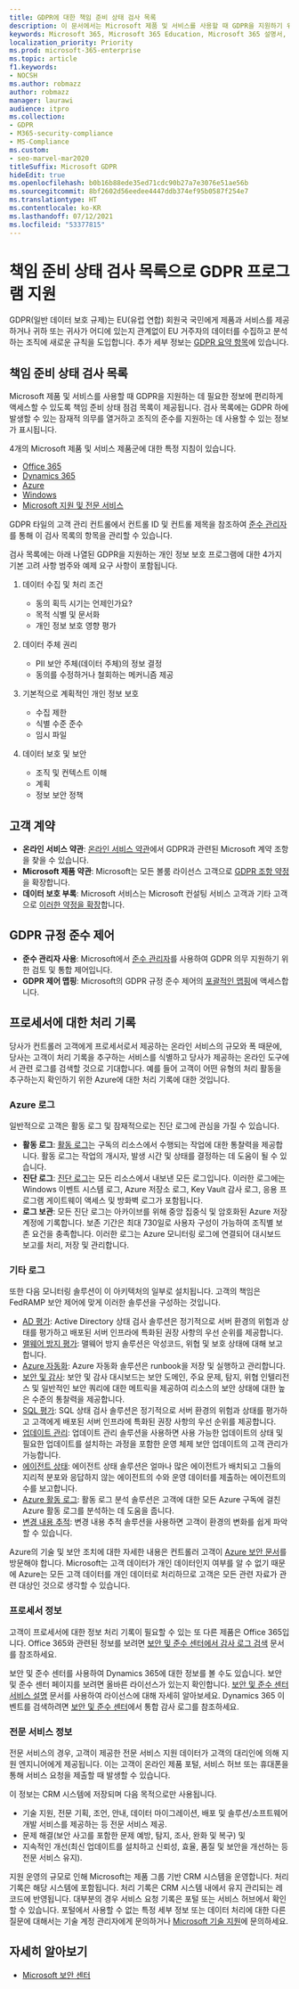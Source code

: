 ```yaml
---
title: GDPR에 대한 책임 준비 상태 검사 목록
description: 이 문서에서는 Microsoft 제품 및 서비스를 사용할 때 GDPR을 지원하기 위한 정보에 액세스하는 책임 준비 상태 점검 목록에 대해 알아봅니다.
keywords: Microsoft 365, Microsoft 365 Education, Microsoft 365 설명서, GDPR
localization_priority: Priority
ms.prod: microsoft-365-enterprise
ms.topic: article
f1.keywords:
- NOCSH
ms.author: robmazz
author: robmazz
manager: laurawi
audience: itpro
ms.collection:
- GDPR
- M365-security-compliance
- MS-Compliance
ms.custom:
- seo-marvel-mar2020
titleSuffix: Microsoft GDPR
hideEdit: true
ms.openlocfilehash: b0b16b88ede35ed71cdc90b27a7e3076e51ae56b
ms.sourcegitcommit: 8bf2602d56eedee4447ddb374ef95b0587f254e7
ms.translationtype: HT
ms.contentlocale: ko-KR
ms.lasthandoff: 07/12/2021
ms.locfileid: "53377815"
---
```

# <a name="support-your-gdpr-program-with-accountability-readiness-checklists"></a>책임 준비 상태 검사 목록으로 GDPR 프로그램 지원

GDPR(일반 데이터 보호 규제)는 EU(유럽 연합) 회원국 국민에게 제품과 서비스를 제공하거나 귀하 또는 귀사가 어디에 있는지 관계없이 EU 거주자의 데이터를 수집하고 분석하는 조직에 새로운 규칙을 도입합니다.  추가 세부 정보는 [GDPR 요약 항목](gdpr.md)에 있습니다.

## <a name="accountability-readiness-checklists"></a>책임 준비 상태 검사 목록

Microsoft 제품 및 서비스를 사용할 때 GDPR을 지원하는 데 필요한 정보에 편리하게 액세스할 수 있도록 책임 준비 상태 점검 목록이 제공됩니다. 검사 목록에는 GDPR 하에 발생할 수 있는 잠재적 의무를 열거하고 조직의 준수를 지원하는 데 사용할 수 있는 정보가 표시됩니다.

4개의 Microsoft 제품 및 서비스 제품군에 대한 특정 지침이 있습니다.

- [Office 365](gdpr-arc-Office365.md)
- [Dynamics 365](gdpr-arc-azure-dynamics-windows.md)
- [Azure](gdpr-arc-azure-dynamics-windows.md)
- [Windows](gdpr-arc-azure-dynamics-windows.md)
- [Microsoft 지원 및 전문 서비스](gdpr-arc-prof-services.md)

GDPR 타일의 고객 관리 컨트롤에서 컨트롤 ID 및 컨트롤 제목을 참조하여 [준수 관리자](/microsoft-365/compliance/compliance-manager)를 통해 이 검사 목록의 항목을 관리할 수 있습니다.

검사 목록에는 아래 나열된 GDPR을 지원하는 개인 정보 보호 프로그램에 대한 4가지 기본 고려 사항 범주와 예제 요구 사항이 포함됩니다.

1. 데이터 수집 및 처리 조건

    - 동의 획득 시기는 언제인가요?  
    - 목적 식별 및 문서화  
    - 개인 정보 보호 영향 평가

2. 데이터 주체 권리  

    - PII 보안 주체(데이터 주체)의 정보 결정  
    - 동의를 수정하거나 철회하는 메커니즘 제공

3. 기본적으로 계획적인 개인 정보 보호  

    - 수집 제한  
    - 식별 수준 준수  
    - 임시 파일

4. 데이터 보호 및 보안  

    - 조직 및 컨텍스트 이해  
    - 계획  
    - 정보 보안 정책

## <a name="customer-agreements"></a>고객 계약

- **온라인 서비스 약관**: [온라인 서비스 약관](https://go.microsoft.com/fwlink/p/?linkid=2052208)에서 GDPR과 관련된 Microsoft 계약 조항을 찾을 수 있습니다.
- **Microsoft 제품 약관**: Microsoft는 모든 볼룸 라이선스 고객으로 [GDPR 조항 약정](https://go.microsoft.com/fwlink/p/?linkid=2052213)을 확장합니다.
- **데이터 보호 부록**: Microsoft 서비스는 Microsoft 컨설팅 서비스 고객과 기타 고객으로 [이러한 약정을 확장](https://go.microsoft.com/fwlink/p/?linkid=2052215)합니다.

## <a name="gdpr-compliance-controls"></a>GDPR 규정 준수 제어

- **준수 관리자 사용**: Microsoft에서 [준수 관리자](/microsoft-365/compliance/compliance-manager)를 사용하여 GDPR 의무 지원하기 위한 검토 및 통합 제어입니다.
- **GDPR 제어 맵핑**: Microsoft의 GDPR 규정 준수 제어의 [포괄적인 맵핑](https://go.microsoft.com/fwlink/p/?linkid=2052220)에 액세스합니다.

## <a name="records-of-processing-for-processors"></a>프로세서에 대한 처리 기록

당사가 컨트롤러 고객에게 프로세서로서 제공하는 온라인 서비스의 규모와 폭 때문에, 당사는 고객이 처리 기록을 추구하는 서비스를 식별하고 당사가 제공하는 온라인 도구에서 관련 로그를 검색할 것으로 기대합니다. 예를 들어 고객이 어떤 유형의 처리 활동을 추구하는지 확인하기 위한 Azure에 대한 처리 기록에 대한 것입니다.

### <a name="azure-logs"></a>Azure 로그

일반적으로 고객은 활동 로그 및 잠재적으로는 진단 로그에 관심을 가질 수 있습니다.

- **활동 로그**: [활동 로그](/azure/azure-monitor/platform/platform-logs-overview)는 구독의 리소스에서 수행되는 작업에 대한 통찰력을 제공합니다. 활동 로그는 작업의 개시자, 발생 시간 및 상태를 결정하는 데 도움이 될 수 있습니다.
- **진단 로그**: [진단 로그](/azure/azure-monitor/platform/platform-logs-overview)는 모든 리소스에서 내보낸 모든 로그입니다. 이러한 로그에는 Windows 이벤트 시스템 로그, Azure 저장소 로그, Key Vault 감사 로그, 응용 프로그램 게이트웨이 액세스 및 방화벽 로그가 포함됩니다.
- **로그 보관**: 모든 진단 로그는 아카이브를 위해 중앙 집중식 및 암호화된 Azure 저장 계정에 기록합니다. 보존 기간은 최대 730일로 사용자 구성이 가능하여 조직별 보존 요건을 충족합니다. 이러한 로그는 Azure 모니터링 로그에 연결되어 대시보드 보고를 처리, 저장 및 관리합니다.

### <a name="other-logs"></a>기타 로그

또한 다음 모니터링 솔루션이 이 아키텍처의 일부로 설치됩니다. 고객의 책임은 FedRAMP 보안 제어에 맞게 이러한 솔루션을 구성하는 것입니다.

- [AD 평가](/azure/azure-monitor/insights/ad-assessment): Active Directory 상태 검사 솔루션은 정기적으로 서버 환경의 위험과 상태를 평가하고 배포된 서버 인프라에 특화된 권장 사항의 우선 순위를 제공합니다.
- [맬웨어 방지 평가](/azure/security-center/security-center-services?tabs=features-windows#supported-endpoint-protection-solutions-): 맬웨어 방지 솔루션은 악성코드, 위협 및 보호 상태에 대해 보고합니다.
- [Azure 자동화](/azure/automation/automation-hybrid-runbook-worker): Azure 자동화 솔루션은 runbook을 저장 및 실행하고 관리합니다.
- [보안 및 감사](/azure/security-center/security-center-introduction): 보안 및 감사 대시보드는 보안 도메인, 주요 문제, 탐지, 위협 인텔리전스 및 일반적인 보안 쿼리에 대한 메트릭을 제공하여 리소스의 보안 상태에 대한 높은 수준의 통찰력을 제공합니다.
- [SQL 평가](/azure/azure-monitor/insights/sql-assessment): SQL 상태 검사 솔루션은 정기적으로 서버 환경의 위험과 상태를 평가하고 고객에게 배포된 서버 인프라에 특화된 권장 사항의 우선 순위를 제공합니다.
- [업데이트 관리](/azure/automation/update-management/update-mgmt-overview): 업데이트 관리 솔루션을 사용하면 사용 가능한 업데이트의 상태 및 필요한 업데이트를 설치하는 과정을 포함한 운영 체제 보안 업데이트의 고객 관리가 가능합니다.
- [에이전트 상태](/azure/azure-monitor/insights/solution-agenthealth): 에이전트 상태 솔루션은 얼마나 많은 에이전트가 배치되고 그들의 지리적 분포와 응답하지 않는 에이전트의 수와 운영 데이터를 제출하는 에이전트의 수를 보고합니다.
- [Azure 활동 로그](/azure/azure-monitor/platform/activity-log): 활동 로그 분석 솔루션은 고객에 대한 모든 Azure 구독에 걸친 Azure 활동 로그를 분석하는 데 도움을 줍니다.
- [변경 내용 추적](/azure/azure-monitor/platform/activity-log): 변경 내용 추적 솔루션을 사용하면 고객이 환경의 변화를 쉽게 파악할 수 있습니다.

Azure의 기술 및 보안 조치에 대한 자세한 내용은 컨트롤러 고객이 [Azure 보안 문서](/azure/security/)를 방문해야 합니다. Microsoft는 고객 데이터가 개인 데이터인지 여부를 알 수 없기 때문에 Azure는 모든 고객 데이터를 개인 데이터로 처리하므로 고객은 모든 관련 자료가 관련 대상인 것으로 생각할 수 있습니다.

### <a name="processor-information"></a>프로세서 정보

고객이 프로세서에 대한 정보 처리 기록이 필요할 수 있는 또 다른 제품은 Office 365입니다. Office 365와 관련된 정보를 보려면 [보안 및 준수 센터에서 감사 로그 검색](/microsoft-365/compliance/search-the-audit-log-in-security-and-compliance) 문서를 참조하세요.

보안 및 준수 센터를 사용하여 Dynamics 365에 대한 정보를 볼 수도 있습니다.  보안 및 준수 센터 페이지를 보려면 올바른 라이선스가 있는지 확인합니다. [보안 및 준수 센터 서비스 설명](/office365/servicedescriptions/office-365-platform-service-description/office-365-securitycompliance-center) 문서를 사용하여 라이선스에 대해 자세히 알아보세요. Dynamics 365 이벤트를 검색하려면 [보안 및 준수 센터](https://protection.office.com/unifiedauditlog)에서 통합 감사 로그를 참조하세요.

### <a name="professional-services-information"></a>전문 서비스 정보

전문 서비스의 경우, 고객이 제공한 전문 서비스 지원 데이터가 고객의 대리인에 의해 지원 엔지니어에게 제공됩니다.  이는 고객이 온라인 제품 포털, 서비스 허브 또는 휴대폰을 통해 서비스 요청을 제출할 때 발생할 수 있습니다.

이 정보는 CRM 시스템에 저장되며 다음 목적으로만 사용됩니다.

- 기술 지원, 전문 기획, 조언, 안내, 데이터 마이그레이션, 배포 및 솔루션/소프트웨어 개발 서비스를 제공하는 등 전문 서비스 제공.  
- 문제 해결(보안 사고를 포함한 문제 예방, 탐지, 조사, 완화 및 복구) 및 
- 지속적인 개선(최신 업데이트를 설치하고 신뢰성, 효율, 품질 및 보안을 개선하는 등 전문 서비스 유지). 

지원 운영의 규모로 인해 Microsoft는 제품 그룹 기반 CRM 시스템을 운영합니다. 처리 기록은 해당 시스템에 포함됩니다.
처리 기록은 CRM 시스템 내에서 유지 관리되는 레코드에 반영됩니다.  대부분의 경우 서비스 요청 기록은 포털 또는 서비스 허브에서 확인할 수 있습니다.
포털에서 사용할 수 없는 특정 세부 정보 또는 데이터 처리에 대한 다른 질문에 대해서는 기술 계정 관리자에게 문의하거나 [Microsoft 기술 지원](https://support.microsoft.com/contactus/)에 문의하세요.

## <a name="learn-more"></a>자세히 알아보기

- [Microsoft 보안 센터](https://www.microsoft.com/trust-center/privacy/gdpr-overview)
